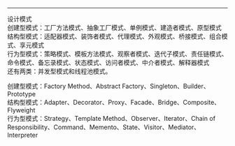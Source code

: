   
  
  
  
---------------------------------------------------------------------------------------------------------------------  
 
设计模式  
创建型模式：工厂方法模式、抽象工厂模式、单例模式、建造者模式、原型模式  
结构型模式：适配器模式、装饰者模式、代理模式、外观模式、桥接模式、组合模式、享元模式  
行为型模式：策略模式、模板方法模式、观察者模式、迭代子模式、责任链模式、命令模式、备忘录模式、状态模式、访问者模式、中介者模式、解释器模式  
还有两类：并发型模式和线程池模式。  
  
创建型模式：Factory Method、Abstract Factory、Singleton、Builder、Prototype  
结构型模式：Adapter、Decorator、Proxy、Facade、Bridge、Composite、Flyweight  
行为型模式：Strategy、Template Method、Observer、Iterator、Chain of Responsibility、Command、Memento、State、Visitor、Mediator、Interpreter  
 

